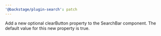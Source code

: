 ```yaml
---
'@backstage/plugin-search': patch
---
```


Add a new optional clearButton property to the SearchBar component. The default value for this new property is true.
